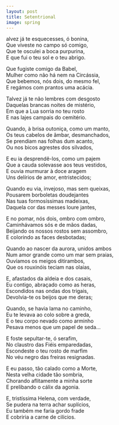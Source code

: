 ```yaml
---
layout: post
title: Setentrional
image: spring
---
```


<span class="titulo"></span>
<span class="soneto">
<span class="caps" alt="T">alvez</span> já te esquecesses, ó bonina,  
Que viveste no campo só comigo,  
Que te osculei a boca purpurina,  
E que fui o teu sol e o teu abrigo.  

Que fugiste comigo da Babel,  
Mulher como não há nem na Circássia,  
Que bebemos, nós dois, do mesmo fel,  
E regámos com prantos uma acácia.  

Talvez já te não lembres com desgosto  
Daquelas brancas noites de mistério,  
Em que a Lua sorria no teu rosto  
E nas lajes campais do cemitério.  

Quando, à brisa outoniça, como um manto,  
Os teus cabelos de âmbar, desmanchados,  
Se prendiam nas folhas dum acanto,  
Ou nos bicos agrestes dos silvados,  

E eu ia desprendê-los, como um pajem  
Que a cauda solevasse aos teus vestidos,  
E ouvia murmurar à doce aragem  
Uns delírios de amor, entristecidos;  

Quando eu via, invejoso, mas sem queixas,  
Pousarem borboletas doudejantes  
Nas tuas formosíssimas madeixas,  
Daquela cor das messes loure jantes,  

E no pomar, nós dois, ombro com ombro,  
Caminhávamos sós e de mãos dadas,  
Beijando os nossos rostos sem assombro,  
E colorindo as faces desbotadas;  

Quando ao nascer da aurora, unidos ambos  
Num amor grande como um mar sem praias,  
Ouvíamos os meigos ditirambos,  
Que os rouxinóis teciam nas olaias,  

E, afastados da aldeia e dos casais,  
Eu contigo, abraçado como as heras,  
Escondidos nas ondas dos trigais,  
Devolvia-te os beijos que me deras;  

Quando, se havia lama no caminho,  
Eu te levava ao colo sobre a greda,  
E o teu corpo nevado como arminho  
Pesava menos que um papel de seda...  

E foste sepultar-te, ó serafim,  
No claustro das Fiéis emparedadas,  
Escondeste o teu rosto de marfim  
No véu negro das freiras resignadas.  

E eu passo, tão calado como a Morte,  
Nesta velha cidade tão sombria,  
Chorando aflitamente a minha sorte  
E prelibando o cálix da agonia.  

E, tristíssima Helena, com verdade,  
Se pudera na terra achar suplícios,  
Eu também me faria gordo frade  
E cobriria a carne de cilícios.  
</span>
